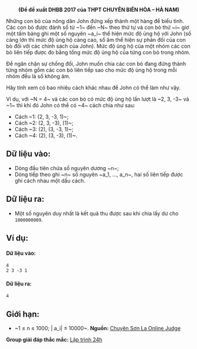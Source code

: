 **<center>(Đề đề xuất DHBB 2017 của THPT CHUYÊN BIÊN HÒA – HÀ NAM)</center>**

Những con bò của nông dân John đứng xếp thành một hàng để biểu tình. Các con bò được đánh số từ ~1~ đến ~N~ theo thứ tự và con bò thứ ~i~ giơ một tấm bảng ghi một số nguyên ~a_i~ thể hiện mức độ ủng hộ với John (số càng lớn thì mức độ ủng hộ càng cao, số âm thể hiện sự phản đối của con bò đối với các chính sách của John). Mức độ ủng hộ của một nhóm các con bò liên tiếp được đo bằng tổng mức độ ủng hộ của từng con bò trong nhóm.

Để ngăn chặn sự chống đối, John muốn chia các con bò đang đứng thành từng nhóm gồm các con bò liên tiếp sao cho mức độ ủng hộ trong mỗi nhóm đều là số không âm.

Hãy tính xem có bao nhiêu cách khác nhau để John có thể làm như vậy.

Ví dụ, với ~N = 4~ và các con bò có mức độ ủng hộ lần lượt là ~2, 3, -3~ và ~1~ thì khi đó John có thể có ~4~ cách chia như sau:
- Cách ~1: (2, 3, -3, 1)~;
- Cách ~2: (2, 3, -3), (1)~;
- Cách ~3: (2), (3, -3, 1)~;
- Cách ~4: (2), (3, -3), (1)~.

## Dữ liệu vào:
- Dòng đầu tiên chứa số nguyên dương ~n~;
- Dòng tiếp theo ghi ~n~ số nguyên ~a_1, …, a_n~, hai số liên tiếp được ghi cách nhau một dấu cách.

## Dữ liệu ra:
- Một số nguyên duy nhất là kết quả thu được sau khi chia lấy dư cho `1000000009`.

## Ví dụ:
#### Dữ liệu vào:
```
4
2 3 -3 1
```

#### Dữ liệu ra:
```
4
```

## Giới hạn:
- ~1 ≤ n ≤ 1000; | a_i| ≤ 10000~.
**Nguồn:** [Chuyên Sơn La Online Judge](http://csloj.ddns.net/)

**Group giải đáp thắc mắc:** [Lập trình 24h](https://www.facebook.com/groups/1386904321519984)